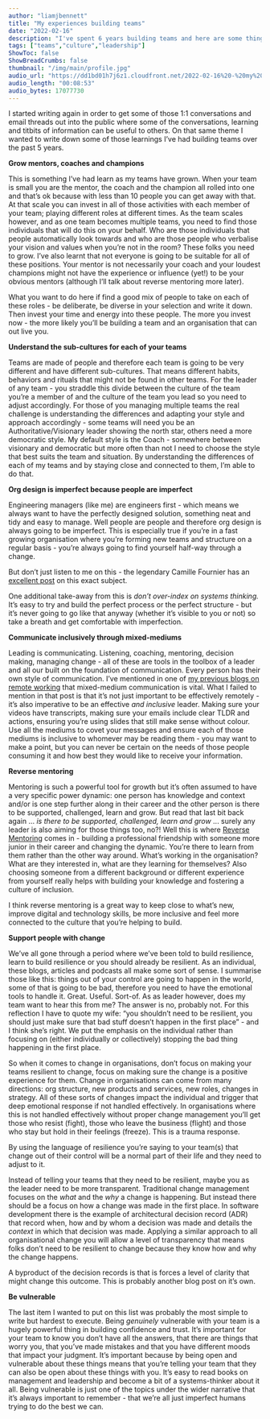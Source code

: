```yaml
---
author: "liamjbennett"
title: "My experiences building teams"
date: "2022-02-16"
description: "I've spent 6 years building teams and here are some things it's taken me a while to learn"
tags: ["teams","culture","leadership"]
ShowToc: false
ShowBreadCrumbs: false
thumbnail: "/img/main/profile.jpg"
audio_url: "https://dd1bd01h7j6z1.cloudfront.net/2022-02-16%20-%20my%20experiences%20building%20teams%20-%20Final.m4a"
audio_length: "00:08:53"
audio_bytes: 17077730
---
```


I started writing again in order to get some of those 1:1 conversations and email threads out into the public where some of the conversations, learning and titbits of  information can be useful to others. On that same theme I wanted to write down some of those learnings I’ve had building teams over the past 5 years.

**Grow mentors, coaches and champions**

This is something I’ve had learn as my teams have grown. When your team is small you are the mentor, the coach and the champion all rolled into one and that’s ok because with less than 10 people you can get away with that. At that scale you can invest in all of those activities with each member of your team; playing different roles at different times. As the team scales however, and as one team becomes multiple teams, you need to find those individuals that will do this on your behalf. Who are those individuals that people automatically look towards and who are those people who verbalise your vision and values when you’re not in the room? These folks you need to grow. I’ve also learnt that not everyone is going to be suitable for all of these positions. Your mentor is not necessarily your coach and your loudest champions might not have the experience or influence (yet!) to be your obvious mentors (although I’ll talk about reverse mentoring more later). 

What you want to do here if find a good mix of people to take on each of these roles - be deliberate, be diverse in your selection and write it down. Then invest your time and energy into these people. The more you invest now - the more likely you’ll be building a team and an organisation that can out live you.

**Understand the sub-cultures for each of your teams**

Teams are made of people and therefore each team is going to be very different and have different sub-cultures. That means different habits, behaviors and rituals that might not be found in other teams. For the leader of any team - you straddle this divide between the culture of the team you’re a member of and the culture of the team you lead so you need to adjust accordingly. For those of you managing multiple teams the real challenge is understanding the differences and adapting your style and approach accordingly - some teams will need you be an Authoritative/Visionary leader showing the north star, others need a more democratic style. My default style is the Coach - somewhere between visionary and democratic but more often than not I need to choose the style that best suits the team and situation. By understanding the differences of each of my teams and by staying close and connected to them, I’m able to do that.

**Org design is imperfect because people are imperfect**

Engineering managers (like me) are engineers first - which means we always want to have the perfectly designed solution, something neat and tidy and easy to manage. Well people are people and therefore org design is always going to be imperfect. This is especially true if you’re in a fast growing organisation where you’re forming new teams and structure on a regular basis - you’re always going to find yourself half-way through a change. 

But don’t just listen to me on this - the legendary Camille Fournier has an [excellent post](https://skamille.medium.com/structural-lessons-in-engineering-management-f32b5ffaa1aa) on this exact subject.

One additional take-away from this is *don’t over-index on systems thinking.* It’s easy to try and build the perfect process or the perfect structure - but it’s never going to go like that anyway (whether it’s visible to you or not) so take a breath and get comfortable with imperfection.

**Communicate inclusively through mixed-mediums**

Leading is communicating. Listening, coaching, mentoring, decision making, managing change - all of these are tools in the toolbox of a leader and all our built on the foundation of communication. Every person has their own style of communication. I’ve mentioned in one of [my previous blogs on remote working](https://www.liamjbennett.me/posts/2021-11-10-lessons-learnt-being-remote/#mixed-medium-communications) that mixed-medium communication is vital. What I failed to mention in that post is that it’s not just important to be effectively remotely - it’s also imperative to be an effective *and inclusive* leader. Making sure your videos have transcripts, making sure your emails include clear TLDR and actions, ensuring you’re using slides that still make sense without colour. Use all the mediums to covet your messages and ensure each of those mediums is inclusive to whomever may be reading them - you may want to make a point, but you can never be certain on the needs of those people consuming it and how best they would like to receive your information.

**Reverse mentoring**

Mentoring is such a powerful tool for growth but it’s often assumed to have a very specific power dynamic: one person has knowledge and context and/or is one step further along in their career and the other person is there to be supported, challenged, learn and grow. But read that last bit back again ... *is there to be supported, challenged, learn and grow* ... surely any leader is also aiming for those things too, no?! Well this is where [Reverse Mentoring](https://hbr.org/2019/10/why-reverse-mentoring-works-and-how-to-do-it-right) comes in - building a professional friendship with someone more junior in their career and changing the dynamic. You’re there to learn from them rather than the other way around. What’s working in the organisation? What are they interested in, what are they learning for themselves? Also choosing someone from a different background or different experience from yourself really helps with building your knowledge and fostering a culture of inclusion.

I think reverse mentoring is a great way to keep close to what’s new, improve digital and technology skills, be more inclusive and feel more connected to the culture that you’re helping to build.

**Support people with change**

We’ve all gone through a period where we’ve been told to build resilience, learn to build resilience or you should already be resilient. As an individual, these blogs, articles and podcasts all make some sort of sense. I summarise those like this: things out of your control are going to happen in the world, some of that is going to be bad, therefore you need to have the emotional tools to handle it. Great. Useful. Sort-of. As as leader however, does my team want to hear this from me? The answer is no, probably not. For this reflection I have to quote my wife: “you shouldn’t need to be resilient, you should just make sure that bad stuff doesn’t happen in the first place” - and I think she’s right. We put the emphasis on the individual rather than focusing on (either individually or collectively) stopping the bad thing happening in the first place.

So when it comes to change in organisations, don’t focus on making your teams resilient to change, focus on making sure the change is a positive experience for them. Change in organisations can come from many directions: org structure, new products and services, new roles, changes in strategy. All of these sorts of changes impact the individual and trigger that deep emotional response if not handled effectively. In organisations where this is not handled effectively without proper change management you’ll get those who resist (fight), those who leave the business (flight) and those who stay but hold in their feelings (freeze). This is a trauma response.

By using the language of resilience you’re saying to your team(s) that change out of their control will be a normal part of their life and they need to adjust to it. 

Instead of telling your teams that they need to be resilient, maybe you as the leader need to be more transparent. Traditional change management focuses on the *what* and the *why*  a change is happening. But instead there should be a focus on how a change was made in the first place. In software development there is the example of architectural decision  record (ADR) that record when, how and by whom a decision was made and details the *context* in which that decision was made. Applying a similar approach to all organisational change you will allow a level of transparency that means folks don’t need to be resilient to change because they know how and why the change happens. 

A byproduct of the decision records is that is forces a level of clarity that might change this outcome.  This is probably another blog post on it’s own.

**Be vulnerable**

The last item I wanted to put on this list was probably the most simple to write but hardest to execute. Being *genuinely* vulnerable with your team is a hugely powerful thing in building confidence and trust. It’s important for your team to know you don’t have all the answers, that there are things that worry you, that you’ve made mistakes and that you have different moods that impact your judgment. It’s important because by being open and vulnerable about these things means that you’re telling your team that they can also be open about these things with you. It’s easy to read books on management and leadership and become a bit of a systems-thinker about it all. Being vulnerable is just one of the topics under the wider narrative that it’s always important to remember - that we’re all just imperfect humans trying to do the best we can.